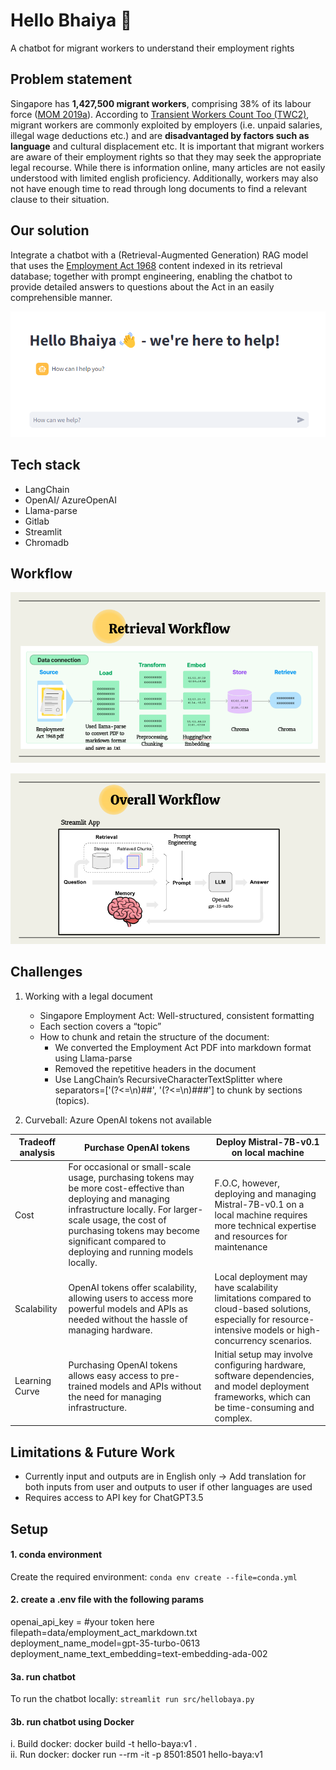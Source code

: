 # Hello Bhaiya 👋  
A chatbot for migrant workers to understand their employment rights 

## Problem statement 

Singapore has **1,427,500 migrant workers**, comprising 38% of its labour force ([MOM 2019a](https://www.ilo.org/wcmsp5/groups/public/---asia/---ro-bangkok/documents/briefingnote/wcms_766633.pdf)).
According to [Transient Workers Count Too (TWC2)](https://twc2.org.sg/who-we-are/cause/), migrant workers are commonly exploited by employers (i.e. unpaid salaries, illegal wage deductions etc.) and are **disadvantaged by factors such as language** and cultural displacement etc. It is important that migrant workers are aware of their employment rights so that they  may seek the appropriate legal recourse. 
While there is information online, many articles are not easily understood with limited english proficiency. Additionally, workers may also not have enough time to read through long documents to find a relevant clause to their situation.

## Our solution 

Integrate a chatbot with a (Retrieval-Augmented Generation) RAG model that uses the [Employment Act 1968](https://sso.agc.gov.sg/Act/EmA1968) content indexed in its retrieval database; together with prompt engineering, enabling the chatbot to provide detailed answers to questions about the Act in an easily comprehensible manner.

![Front end interface](images/chatbot.png)

## Tech stack
- LangChain
- OpenAI/ AzureOpenAI
- Llama-parse
- Gitlab
- Streamlit
- Chromadb 

## Workflow
![Retrieval workflow](images/workflow1.png)

![Overall workflow](images/workflow2.png)

## Challenges

1. Working with a legal document
    - Singapore Employment Act: Well-structured, consistent formatting
    - Each section covers a “topic”
    - How to chunk and retain the structure of the document:
        - We converted the Employment Act PDF into markdown format using Llama-parse
        - Removed the repetitive headers in the document
        - Use LangChain’s RecursiveCharacterTextSplitter where separators=['(?<=\n)##', '(?<=\n)###'] to chunk by sections (topics).

2. Curveball: Azure OpenAI tokens not available

| Tradeoff analysis | Purchase OpenAI tokens | Deploy Mistral-7B-v0.1 on local machine |
|---|---|---|
| Cost | For occasional or small-scale usage, purchasing tokens may be more cost-effective than deploying and managing infrastructure locally. For larger-scale usage, the cost of purchasing tokens may become significant compared to deploying and running models locally. | F.O.C, however, deploying and managing Mistral-7B-v0.1 on a local machine requires more technical expertise and resources for maintenance  |
| Scalability | OpenAI tokens offer scalability, allowing users to access more powerful models and APIs as needed without the hassle of managing hardware. | Local deployment may have scalability limitations compared to cloud-based solutions, especially for resource-intensive models or high-concurrency scenarios. |
| Learning Curve | Purchasing OpenAI tokens allows easy access to pre-trained models and APIs without the need for managing infrastructure. | Initial setup may involve configuring hardware, software dependencies, and model deployment frameworks, which can be time-consuming and complex. |


## Limitations & Future Work

- Currently input and outputs are in English only -> Add translation for both inputs from user and outputs to user if other languages are used
- Requires access to API key for ChatGPT3.5

## Setup

#### 1. conda environment 

Create the required environment: `conda env create --file=conda.yml`

#### 2. create a .env file with the following params

openai_api_key = #your token here
filepath=data/employment_act_markdown.txt
deployment_name_model=gpt-35-turbo-0613
deployment_name_text_embedding=text-embedding-ada-002

#### 3a. run chatbot 

To run the chatbot locally: `streamlit run src/hellobaya.py`

#### 3b. run chatbot using Docker 

i. Build docker: docker build -t hello-baya:v1 . <br>
ii. Run docker: docker run --rm -it -p 8501:8501 hello-baya:v1
